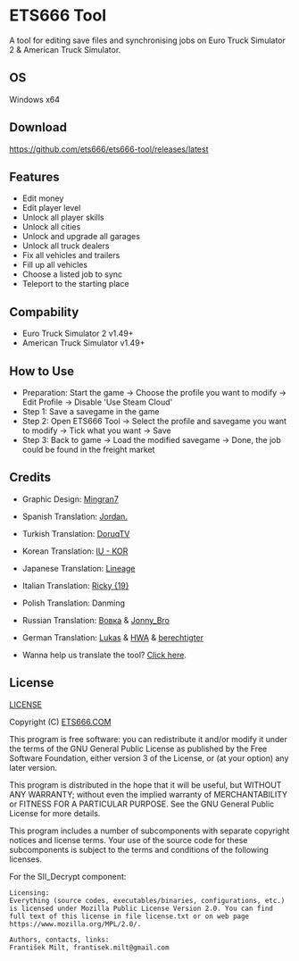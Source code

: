 # ETS666 Tool
A tool for editing save files and synchronising jobs on Euro Truck Simulator 2 & American Truck Simulator.

## OS
Windows x64

## Download
<https://github.com/ets666/ets666-tool/releases/latest>

## Features
* Edit money
* Edit player level
* Unlock all player skills
* Unlock all cities
* Unlock and upgrade all garages
* Unlock all truck dealers
* Fix all vehicles and trailers
* Fill up all vehicles
* Choose a listed job to sync
* Teleport to the starting place

## Compability
* Euro Truck Simulator 2 v1.49+
* American Truck Simulator v1.49+

## How to Use
* Preparation: Start the game -> Choose the profile you want to modify -> Edit Profile -> Disable 'Use Steam Cloud'
* Step 1: Save a savegame in the game
* Step 2: Open ETS666 Tool -> Select the profile and savegame you want to modify -> Tick what you want -> Save
* Step 3: Back to game -> Load the modified savegame -> Done, the job could be found in the freight market

## Credits
* Graphic Design: [Mingran7](https://truckersmp.com/user/2683384)
* Spanish Translation: [Jordan.](https://truckersmp.com/user/182824)
* Turkish Translation: [DoruqTV](https://www.youtube.com/DoruqTV)
* Korean Translation: [IU - KOR](https://truckersmp.com/user/3622448)
* Japanese Translation: [Lineage](https://truckersmp.com/user/3337615)
* Italian Translation: [Ricky {19}](https://truckersmp.com/user/2100102)
* Polish Translation: Danming
* Russian Translation: [Вовка](https://www.youtube.com/@Brian_Anderson) & [Jonny_Bro](https://github.com/JonnyBro)
* German Translation: [Lukas](https://truckersmp.com/user/5039583) & [HWA](https://truckersmp.com/user/1270039) & [berechtigter](https://truckersmp.com/user/2645349)

* Wanna help us translate the tool? [Click here](https://forms.gle/fX7ny43v1phYvEeS9).

## License
[LICENSE](LICENSE)

Copyright (C) [ETS666.COM](https://ets666.com/)

This program is free software: you can redistribute it and/or modify it under the terms of the GNU General Public License as published by the Free Software Foundation, either version 3 of the License, or (at your option) any later version.

This program is distributed in the hope that it will be useful, but WITHOUT ANY WARRANTY; without even the implied warranty of MERCHANTABILITY or FITNESS FOR A PARTICULAR PURPOSE. See the GNU General Public License for more details.

This program includes a number of subcomponents with separate copyright notices and license terms. Your use of the source code for these subcomponents is subject to the terms and conditions of the following licenses.

For the SII_Decrypt component:

	Licensing:
    Everything (source codes, executables/binaries, configurations, etc.) is licensed under Mozilla Public License Version 2.0. You can find full text of this license in file license.txt or on web page https://www.mozilla.org/MPL/2.0/.

    Authors, contacts, links:
	František Milt, frantisek.milt@gmail.com
